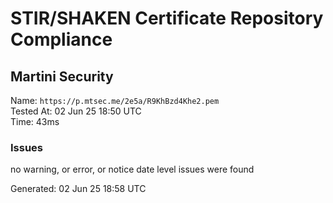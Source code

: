 # STIR/SHAKEN Certificate Repository Compliance

## Martini Security

Name: `https://p.mtsec.me/2e5a/R9KhBzd4Khe2.pem`\
Tested At: 02 Jun 25 18:50 UTC\
Time: 43ms

### Issues

no warning, or error, or notice date level issues were found

Generated: 02 Jun 25 18:58 UTC